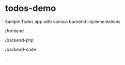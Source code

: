 # todos-demo
Sample Todos app with various backend implementations

/frontend

/backend-php

/backend-node

...
